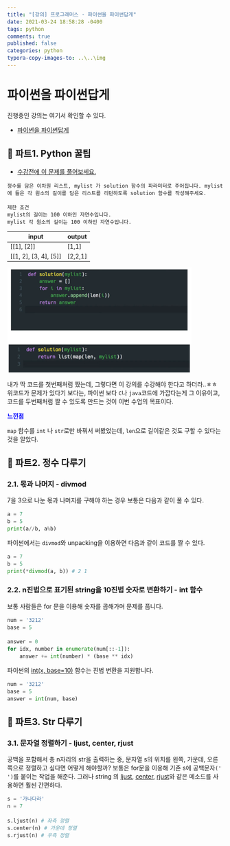 ```yaml
---
title: "[강의] 프로그래머스 - 파이썬을 파이썬답게"
date: 2021-03-24 18:58:28 -0400
tags: python
comments: true
published: false
categories: python
typora-copy-images-to: ..\..\img
---
```




# 파이썬을 파이썬답게

진행중인 강의는 여기서 확인할 수 있다.

- [파이썬을 파이썬답게](https://programmers.co.kr/learn/courses/4008)



## 🔷 파트1. Python 꿀팁

- [수강전에 이 문제를 풀어보세요.](https://programmers.co.kr/learn/courses/4008/lessons/13254)

```
정수를 담은 이차원 리스트, mylist 가 solution 함수의 파라미터로 주어집니다. mylist에 들은 각 원소의 길이를 담은 리스트를 리턴하도록 solution 함수를 작성해주세요.

제한 조건
mylist의 길이는 100 이하인 자연수입니다.
mylist 각 원소의 길이는 100 이하인 자연수입니다.
```

| input                 | output  |
| --------------------- | ------- |
| [[1], [2]]            | [1,1]   |
| [[1, 2], [3, 4], [5]] | [2,2,1] |



<img src="../../img/image-20210324121237271.png" alt="image-20210324121237271" style="zoom:50%;" />

내가 딱 코드를 첫번째처럼 짰는데, 그렇다면 이 강의를 수강해야 한다고 하더라..ㅎㅎ
위코드가 문제가 있다기 보다는, 파이썬 보다 `C`나 `java`코드에 가깝다는게 그 이유이고,
코드를 두번째처럼 짤 수 있도록 만드는 것이 이번 수업의 목표이다.

<span style="color:blue">**느낀점**</span>

`map` 함수를 `int` 나 `str`로만 바꿔서 써봤었는데, `len`으로 길이같은 것도 구할 수 있다는 것을 알았다.



## 🔷 파트2. 정수 다루기

### 2.1. 몫과 나머지 - divmod

7을 3으로 나눈 몫과 나머지를 구해야 하는 경우 보통은 다음과 같이 풀 수 있다.

```python
a = 7
b = 5
print(a//b, a%b)
```

파이썬에서는 `divmod`와 unpacking을 이용하면 다음과 같이 코드를 짤 수 있다.

```python
a = 7
b = 5
print(*divmod(a, b)) # 2 1
```



### 2.2. n진법으로 표기된 string을 10진법 숫자로 변환하기 - int 함수

보통 사람들은 for 문을 이용해 숫자를 곱해가며 문제를 풉니다.

```python
num = '3212'
base = 5

answer = 0
for idx, number in enumerate(num[::-1]):
    answer += int(number) * (base ** idx)
```

파이썬의 [int(x, base=10)](https://docs.python.org/3/library/functions.html#int) 함수는 진법 변환을 지원합니다.

```python
num = '3212'
base = 5
answer = int(num, base)
```



## 🔷 파트3. Str 다루기

### 3.1. 문자열 정렬하기 - ljust, center, rjust

공백을 포함해서 총 n자리의 str을 출력하는 중, 문자열 s의 위치를 왼쪽, 가운데, 오른쪽으로 정렬하고 싶다면 어떻게 해야할까?
보통은 for문을 이용해 기존 s에 공백문자`(' ')`를 붙이는 작업을 해준다.
그러나 string 의  [ljust](https://docs.python.org/3/library/stdtypes.html?highlight=rjust#str.ljust), [center](https://docs.python.org/3/library/stdtypes.html?highlight=rjust#str.center), [rjust](https://docs.python.org/3/library/stdtypes.html?highlight=rjust#str.rjust)와 같은 메소드를 사용하면 훨씬 간편하다.

```python
s = '가나다라'
n = 7

s.ljust(n) # 좌측 정렬
s.center(n) # 가운데 정렬
s.rjust(n) # 우측 정렬
```





 